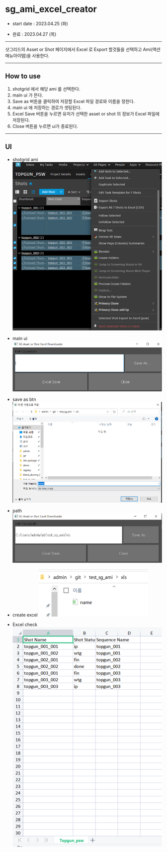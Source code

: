 # sg_ami_excel_creator

* start date : 2023.04.25 (화)

* 완료 : 2023.04.27 (목)

***

샷그리드의 Asset or Shot 페이지에서 Excel 로 Export 할것들을 선택하고 Ami(액션매뉴아이템)을 사용한다.

***
## How to use

1. shotgrid 에서 해당 ami 를 선택한다.
2. main ui 가 뜬다.
3. Save as 버튼을 클릭하여 저장할 Excel 파일 경로와 이름을 정한다.
4. main ui 에 저장하는 경로가 셋팅된다.
5. Excel Save 버튼을 누르면 유저가 선택한 asset or shot 의 정보가 Excel 파일에 저장된다.
6. Close 버튼을 누르면 ui가 종료된다.
***
## UI
#### 
* shotgrid ami
![ami](./rcs/sg_ami.png)
 
* main ui
![main1](./rcs/main_ui.png)

* save as btn
![save](./rcs/save.png)

* path
![main2](./rcs/path.png)

* create excel
![create](./rcs/create_excel.png)

* Excel check
![check](./rcs/check.png)

